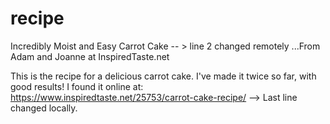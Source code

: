 # recipe
Incredibly Moist and Easy Carrot Cake  -- > line 2 changed remotely
...From Adam and Joanne at InspiredTaste.net 

This is the recipe for a delicious carrot cake. I've made it twice so far, with good results!
I found it online at: https://www.inspiredtaste.net/25753/carrot-cake-recipe/ --> Last line changed locally.
